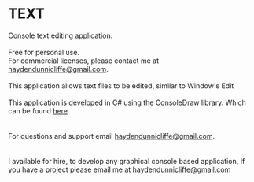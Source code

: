 # TEXT
Console text editing application. <br/>
<br/>
Free for personal use. <br/>
For commercial licenses, please contact me at haydendunnicliffe@gmail.com. <br/>
<br/>
This application allows text files to be edited, similar to Window's Edit <br/>
<br/>
This application is developed in C# using the ConsoleDraw library. Which can be found <a href="https://github.com/Haydend/ConsoleDraw">here</a><br/>
<br/>
<br/>
For questions and support email haydendunnicliffe@gmail.com. <br/>
<br/>
<br/>
I available for hire, to develop any graphical console based application, If you have a project please email me at haydendunnicliffe@gmail.com 


